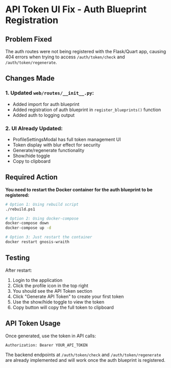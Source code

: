# API Token UI Fix - Auth Blueprint Registration

## Problem Fixed
The auth routes were not being registered with the Flask/Quart app, causing 404 errors when trying to access `/auth/token/check` and `/auth/token/regenerate`.

## Changes Made

### 1. Updated `web/routes/__init__.py`:
- Added import for auth blueprint
- Added registration of auth blueprint in `register_blueprints()` function
- Added auth to logging output

### 2. UI Already Updated:
- ProfileSettingsModal has full token management UI
- Token display with blur effect for security
- Generate/regenerate functionality
- Show/hide toggle
- Copy to clipboard

## Required Action
**You need to restart the Docker container for the auth blueprint to be registered:**

```bash
# Option 1: Using rebuild script
./rebuild.ps1

# Option 2: Using docker-compose
docker-compose down
docker-compose up -d

# Option 3: Just restart the container
docker restart gnosis-wraith
```

## Testing
After restart:
1. Login to the application
2. Click the profile icon in the top right
3. You should see the API Token section
4. Click "Generate API Token" to create your first token
5. Use the show/hide toggle to view the token
6. Copy button will copy the full token to clipboard

## API Token Usage
Once generated, use the token in API calls:
```
Authorization: Bearer YOUR_API_TOKEN
```

The backend endpoints at `/auth/token/check` and `/auth/token/regenerate` are already implemented and will work once the auth blueprint is registered.